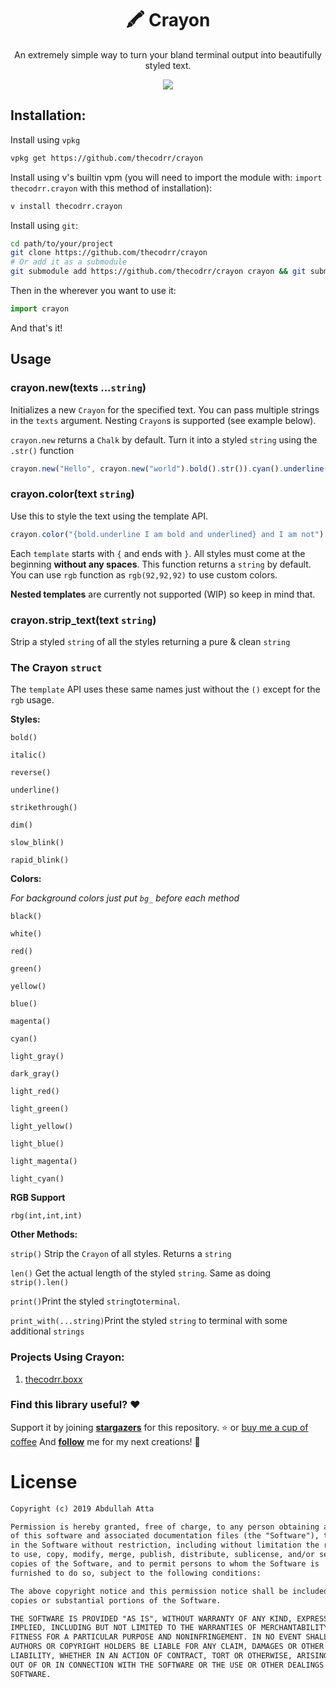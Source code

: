 <div align="center">
<h1 align="center">🖍️ Crayon</h1>
</div>

<p align="center">
An extremely simple way to turn your bland terminal output into beautifully styled text.
</p>

<p align="center">
<img src="https://i.imgur.com/BR0r2zr.png"/>
</p>

## Installation:

Install using `vpkg`

```bash
vpkg get https://github.com/thecodrr/crayon
```

Install using v's builtin vpm (you will need to import the module with: `import thecodrr.crayon` with this method of installation):

```bash
v install thecodrr.crayon
```

Install using `git`:

```bash
cd path/to/your/project
git clone https://github.com/thecodrr/crayon
# Or add it as a submodule
git submodule add https://github.com/thecodrr/crayon crayon && git submodule update --init --recursive
```

Then in the wherever you want to use it:

```javascript
import crayon
```

And that's it!

## Usage

### crayon.new(texts ...`string`)

Initializes a new `Crayon` for the specified text. You can pass multiple strings in the `texts` argument. Nesting `Crayon`s is supported (see example below).

`crayon.new` returns a `Chalk` by default. Turn it into a styled `string` using the `.str()` function

```javascript
crayon.new("Hello", crayon.new("world").bold().str()).cyan().underline().str()
```

### crayon.color(text `string`)

Use this to style the text using the template API.

```javascript
crayon.color("{bold.underline I am bold and underlined} and I am not")
```

Each `template` starts with `{` and ends with `}`. All styles must come at the beginning **without any spaces**. This function returns a `string` by default. You can use `rgb` function as `rgb(92,92,92)` to use custom colors.

**Nested templates** are currently not supported (WIP) so keep in mind that.

### crayon.strip_text(text `string`)

Strip a styled `string` of all the styles returning a pure & clean `string`

### The Crayon `struct`

The `template` API uses these same names just without the `()` except for the `rgb` usage.

**Styles:**

`bold()`

`italic()`

`reverse()`

`underline()`

`strikethrough()`

`dim()`

`slow_blink()`

`rapid_blink()`

**Colors:**

*For background colors just put `bg_` before each method*

`black()`

`white()`

`red()`

`green()`

`yellow()`

`blue()`

`magenta()`

`cyan()`

`light_gray()`

`dark_gray()`

`light_red()`

`light_green()`

`light_yellow()`

`light_blue()`

`light_magenta()`

`light_cyan()`

**RGB Support**

`rbg(int,int,int)`

**Other Methods:**

`strip()` Strip the `Crayon` of all styles. Returns a `string`

`len()` Get the actual length of the styled `string`. Same as doing `strip().len()`

`print()`Print the styled `string`to`terminal`.

`print_with(...string)`Print the styled `string` to terminal with some additional `strings`

### Projects Using Crayon:
1. [thecodrr.boxx](https://github.com/thecodrr/boxx)

### Find this library useful? :heart:

Support it by joining **[stargazers](https://github.com/thecodrr/crayon/stargazers)** for this repository. :star: or [buy me a cup of coffee](https://ko-fi.com/thecodrr)
And **[follow](https://github.com/thecodrr)** me for my next creations! 🤩

# License

```xml
Copyright (c) 2019 Abdullah Atta

Permission is hereby granted, free of charge, to any person obtaining a copy
of this software and associated documentation files (the "Software"), to deal
in the Software without restriction, including without limitation the rights
to use, copy, modify, merge, publish, distribute, sublicense, and/or sell
copies of the Software, and to permit persons to whom the Software is
furnished to do so, subject to the following conditions:

The above copyright notice and this permission notice shall be included in all
copies or substantial portions of the Software.

THE SOFTWARE IS PROVIDED "AS IS", WITHOUT WARRANTY OF ANY KIND, EXPRESS OR
IMPLIED, INCLUDING BUT NOT LIMITED TO THE WARRANTIES OF MERCHANTABILITY,
FITNESS FOR A PARTICULAR PURPOSE AND NONINFRINGEMENT. IN NO EVENT SHALL THE
AUTHORS OR COPYRIGHT HOLDERS BE LIABLE FOR ANY CLAIM, DAMAGES OR OTHER
LIABILITY, WHETHER IN AN ACTION OF CONTRACT, TORT OR OTHERWISE, ARISING FROM,
OUT OF OR IN CONNECTION WITH THE SOFTWARE OR THE USE OR OTHER DEALINGS IN THE
SOFTWARE.

```
